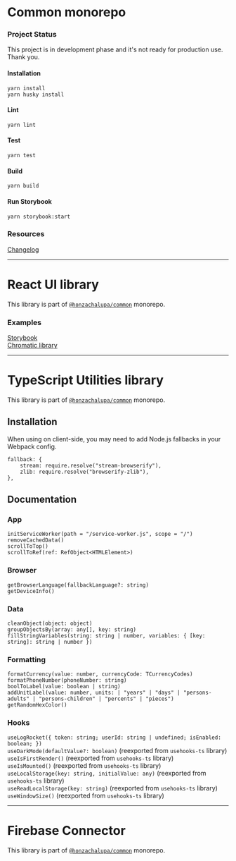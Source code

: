 # Common monorepo

### Project Status

This project is in development phase and it's not ready for production use.
Thank you.

#### Installation

`yarn install`\
`yarn husky install`

#### Lint

`yarn lint`

#### Test

`yarn test`

#### Build

`yarn build`

#### Run Storybook

`yarn storybook:start`

### Resources

[Changelog](https://github.com/honzachalupa/common/blob/master/CHANGELOG.md)

---

# React UI library

This library is part of [`@honzachalupa/common`](https://github.com/honzachalupa/common) monorepo.

### Examples

[Storybook](https://master--61f6de08e97ef3003afa0396.chromatic.com)\
[Chromatic library](https://chromatic.com/library?appId=61f6de08e97ef3003afa0396&branch=master)

---

# TypeScript Utilities library

This library is part of [`@honzachalupa/common`](https://github.com/honzachalupa/common) monorepo.

## Installation

When using on client-side, you may need to add Node.js fallbacks in your Webpack config.

```
fallback: {
    stream: require.resolve("stream-browserify"),
    zlib: require.resolve("browserify-zlib"),
},
```

## Documentation

### App

`initServiceWorker(path = "/service-worker.js", scope = "/")`
`removeCachedData()`\
`scrollToTop()`\
`scrollToRef(ref: RefObject<HTMLElement>)`

### Browser

`getBrowserLanguage(fallbackLanguage?: string)`\
`getDeviceInfo()`

### Data

`cleanObject(object: object)`\
`groupObjectsBy(array: any[], key: string)`\
`fillStringVariables(string: string | number, variables: { [key: string]: string | number })`

### Formatting

`formatCurrency(value: number, currencyCode: TCurrencyCodes)`\
`formatPhoneNumber(phoneNumber: string)`\
`boolToLabel(value: boolean | string)`\
`addUnitLabel(value: number, units: | "years" | "days" | "persons-adults" | "persons-children" | "percents" | "pieces")`\
`getRandomHexColor()`

### Hooks

`useLogRocket({ token: string; userId: string | undefined; isEnabled: boolean; })`\
`useDarkMode(defaultValue?: boolean)` (reexported from `usehooks-ts` library)\
`useIsFirstRender()` (reexported from `usehooks-ts` library)\
`useIsMounted()` (reexported from `usehooks-ts` library)\
`useLocalStorage(key: string, initialValue: any)` (reexported from `usehooks-ts` library)\
`useReadLocalStorage(key: string)` (reexported from `usehooks-ts` library)\
`useWindowSize()` (reexported from `usehooks-ts` library)

---

# Firebase Connector

This library is part of [`@honzachalupa/common`](https://github.com/honzachalupa/common) monorepo.
